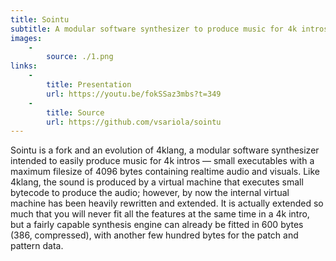 ```yaml
---
title: Sointu
subtitle: A modular software synthesizer to produce music for 4k intros.
images:
    -
        source: ./1.png
links:
    -
        title: Presentation
        url: https://youtu.be/fokSSaz3mbs?t=349
    -
        title: Source
        url: https://github.com/vsariola/sointu
---
```


Sointu is a fork and an evolution of 4klang, a modular software synthesizer intended to easily produce music for 4k intros — small executables with a maximum filesize of 4096 bytes containing realtime audio and visuals. Like 4klang, the sound is produced by a virtual machine that executes small bytecode to produce the audio; however, by now the internal virtual machine has been heavily rewritten and extended. It is actually extended so much that you will never fit all the features at the same time in a 4k intro, but a fairly capable synthesis engine can already be fitted in 600 bytes (386, compressed), with another few hundred bytes for the patch and pattern data.
